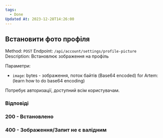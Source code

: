 ```yaml
---
tags:
  - Done
Updated At: 2023-12-28T14:26:00
---
```

## Встановити фото профіля

Method: `POST`
Endpoint: `/api/account/settings/profile-picture`
Description: Встановлює зображення на профіль

Параметри:
- `image`: bytes - зображення, поток байтів (Base64 encoded)
  for Artem: (learn how to do base64 encoding)


Потребує авторизації, доступний всім користувачам.
### Відповіді
### 200 - Встановлено

### 400 - Зображення/Запит не є валідним
